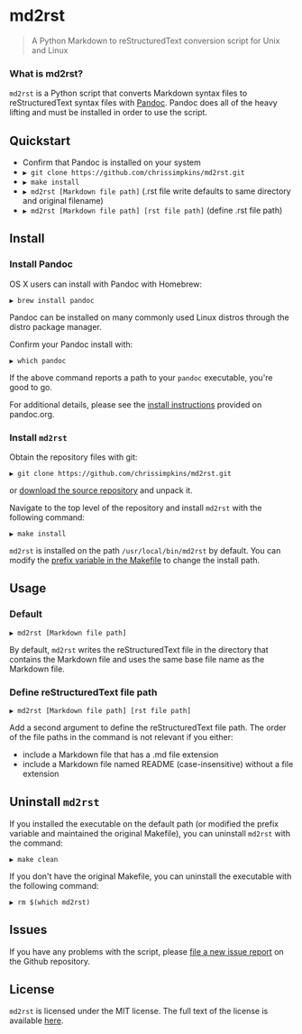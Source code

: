 # md2rst

> A Python Markdown to reStructuredText conversion script for Unix and Linux

### What is md2rst?

`md2rst` is a Python script that converts Markdown syntax files to reStructuredText syntax files with [Pandoc](http://pandoc.org).  Pandoc does all of the heavy lifting and must be installed in order to use the script.

## Quickstart

- Confirm that Pandoc is installed on your system
- `▶ git clone https://github.com/chrissimpkins/md2rst.git`
- `▶ make install`
- `▶ md2rst [Markdown file path]` (.rst file write defaults to same directory and original filename)
- `▶ md2rst [Markdown file path] [rst file path]` (define .rst file path)

## Install

### Install Pandoc

OS X users can install with Pandoc with Homebrew:

```
▶ brew install pandoc
```

Pandoc can be installed on many commonly used Linux distros through the distro package manager.

Confirm your Pandoc install with:

```
▶ which pandoc
```

If the above command reports a path to your `pandoc` executable, you're good to go.

For additional details, please see the [install instructions](http://pandoc.org/installing.html) provided on pandoc.org.


### Install `md2rst`

Obtain the repository files with git:

```
▶ git clone https://github.com/chrissimpkins/md2rst.git
```

or [download the source repository](https://github.com/chrissimpkins/md2rst/archive/master.zip) and unpack it.

Navigate to the top level of the repository and install `md2rst` with the following command:

```
▶ make install
```

`md2rst` is installed on the path `/usr/local/bin/md2rst` by default.  You can modify the [prefix variable in the Makefile](https://github.com/chrissimpkins/md2rst/blob/master/Makefile#L1) to change the install path.

## Usage

### Default

```
▶ md2rst [Markdown file path]
```

By default, `md2rst` writes the reStructuredText file in the directory that contains the Markdown file and uses the same base file name as the Markdown file.

### Define reStructuredText file path

```
▶ md2rst [Markdown file path] [rst file path]
```

Add a second argument to define the reStructuredText file path.  The order of the file paths in the command is not relevant if you either:

- include a Markdown file that has a .md file extension
- include a Markdown file named README (case-insensitive) without a file extension

## Uninstall `md2rst`

If you installed the executable on the default path (or modified the prefix variable and maintained the original Makefile), you can uninstall `md2rst` with the command:

```
▶ make clean
```

If you don't have the original Makefile, you can uninstall the executable with the following command:

```
▶ rm $(which md2rst)
```

## Issues

If you have any problems with the script, please [file a new issue report](https://github.com/chrissimpkins/md2rst/issues/new) on the Github repository.

## License
`md2rst` is licensed under the MIT license.  The full text of the license is available [here](https://github.com/chrissimpkins/md2rst/blob/master/LICENSE).
